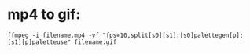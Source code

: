 # mp4 to gif:

```
ffmpeg -i filename.mp4 -vf "fps=10,split[s0][s1];[s0]palettegen[p];[s1][p]paletteuse" filename.gif
```